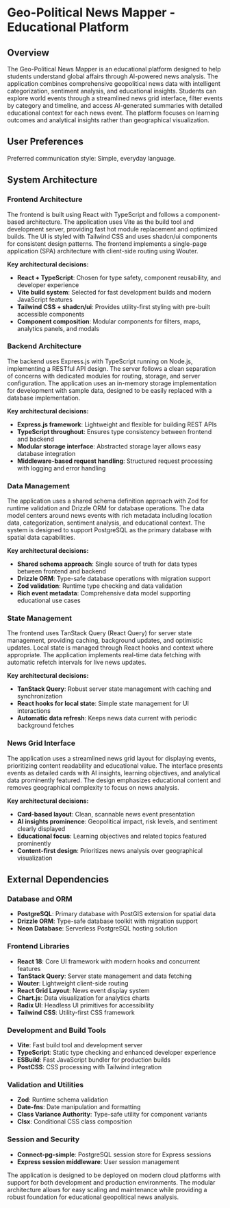 # Geo-Political News Mapper - Educational Platform

## Overview

The Geo-Political News Mapper is an educational platform designed to help students understand global affairs through AI-powered news analysis. The application combines comprehensive geopolitical news data with intelligent categorization, sentiment analysis, and educational insights. Students can explore world events through a streamlined news grid interface, filter events by category and timeline, and access AI-generated summaries with detailed educational context for each news event. The platform focuses on learning outcomes and analytical insights rather than geographical visualization.

## User Preferences

Preferred communication style: Simple, everyday language.

## System Architecture

### Frontend Architecture
The frontend is built using React with TypeScript and follows a component-based architecture. The application uses Vite as the build tool and development server, providing fast hot module replacement and optimized builds. The UI is styled with Tailwind CSS and uses shadcn/ui components for consistent design patterns. The frontend implements a single-page application (SPA) architecture with client-side routing using Wouter.

**Key architectural decisions:**
- **React + TypeScript**: Chosen for type safety, component reusability, and developer experience
- **Vite build system**: Selected for fast development builds and modern JavaScript features
- **Tailwind CSS + shadcn/ui**: Provides utility-first styling with pre-built accessible components
- **Component composition**: Modular components for filters, maps, analytics panels, and modals

### Backend Architecture
The backend uses Express.js with TypeScript running on Node.js, implementing a RESTful API design. The server follows a clean separation of concerns with dedicated modules for routing, storage, and server configuration. The application uses an in-memory storage implementation for development with sample data, designed to be easily replaced with a database implementation.

**Key architectural decisions:**
- **Express.js framework**: Lightweight and flexible for building REST APIs
- **TypeScript throughout**: Ensures type consistency between frontend and backend
- **Modular storage interface**: Abstracted storage layer allows easy database integration
- **Middleware-based request handling**: Structured request processing with logging and error handling

### Data Management
The application uses a shared schema definition approach with Zod for runtime validation and Drizzle ORM for database operations. The data model centers around news events with rich metadata including location data, categorization, sentiment analysis, and educational context. The system is designed to support PostgreSQL as the primary database with spatial data capabilities.

**Key architectural decisions:**
- **Shared schema approach**: Single source of truth for data types between frontend and backend
- **Drizzle ORM**: Type-safe database operations with migration support
- **Zod validation**: Runtime type checking and data validation
- **Rich event metadata**: Comprehensive data model supporting educational use cases

### State Management
The frontend uses TanStack Query (React Query) for server state management, providing caching, background updates, and optimistic updates. Local state is managed through React hooks and context where appropriate. The application implements real-time data fetching with automatic refetch intervals for live news updates.

**Key architectural decisions:**
- **TanStack Query**: Robust server state management with caching and synchronization
- **React hooks for local state**: Simple state management for UI interactions
- **Automatic data refresh**: Keeps news data current with periodic background fetches

### News Grid Interface
The application uses a streamlined news grid layout for displaying events, prioritizing content readability and educational value. The interface presents events as detailed cards with AI insights, learning objectives, and analytical data prominently featured. The design emphasizes educational content and removes geographical complexity to focus on news analysis.

**Key architectural decisions:**
- **Card-based layout**: Clean, scannable news event presentation
- **AI insights prominence**: Geopolitical impact, risk levels, and sentiment clearly displayed
- **Educational focus**: Learning objectives and related topics featured prominently
- **Content-first design**: Prioritizes news analysis over geographical visualization

## External Dependencies

### Database and ORM
- **PostgreSQL**: Primary database with PostGIS extension for spatial data
- **Drizzle ORM**: Type-safe database toolkit with migration support
- **Neon Database**: Serverless PostgreSQL hosting solution

### Frontend Libraries
- **React 18**: Core UI framework with modern hooks and concurrent features
- **TanStack Query**: Server state management and data fetching
- **Wouter**: Lightweight client-side routing
- **React Grid Layout**: News event display system
- **Chart.js**: Data visualization for analytics charts
- **Radix UI**: Headless UI primitives for accessibility
- **Tailwind CSS**: Utility-first CSS framework

### Development and Build Tools
- **Vite**: Fast build tool and development server
- **TypeScript**: Static type checking and enhanced developer experience
- **ESBuild**: Fast JavaScript bundler for production builds
- **PostCSS**: CSS processing with Tailwind integration

### Validation and Utilities
- **Zod**: Runtime schema validation
- **Date-fns**: Date manipulation and formatting
- **Class Variance Authority**: Type-safe utility for component variants
- **Clsx**: Conditional CSS class composition

### Session and Security
- **Connect-pg-simple**: PostgreSQL session store for Express sessions
- **Express session middleware**: User session management

The application is designed to be deployed on modern cloud platforms with support for both development and production environments. The modular architecture allows for easy scaling and maintenance while providing a robust foundation for educational geopolitical news analysis.
